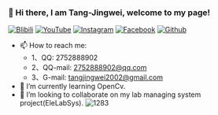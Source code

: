 ### 👋 Hi there, I am Tang-Jingwei, welcome to my page! 
[![Blibili](https://img.shields.io/badge/-Bilibili-ff69b4)](https://space.bilibili.com/649879623?spm_id_from=333.1007.0.0)
[![YouTube](https://img.shields.io/badge/-YouTube-FF0000)](https://www.youtube.com/channel/UCxgnIUNsaw5DqlOR7zAz-UQ)
[![Instagram](https://img.shields.io/badge/-Instagram-EB2DDE)](https://www.instagram.com/tang.jingwe)
[![Facebook](https://img.shields.io/badge/-FaceBook-blue)](https://www.facebook.com/profile.php?id=100025847011164)
[![Github](https://img.shields.io/badge/-Github-lightgrey)](https://github.com/Tang-JIngWei)

- 📫 How to reach me: 
   - 1、QQ: 2752888902
   - 2、QQ-mail: 2752888902@qq.com
   - 3、G-mail: tangjingwei2002@gmail.com
- 🌱 I’m currently learning OpenCv.
- 👯 I’m looking to collaborate on my lab managing system project(EleLabSys).
![1283](https://user-images.githubusercontent.com/51443742/185287150-14d4f118-9576-4b27-8391-e6e6e707ee51.png) <!-- 签名 -->

<!--
**Tang-JIngWei/Tang-JingWei** is a ✨ _special_ ✨ repository because its `README.md` (this file) appears on your GitHub profile.

Here are some ideas to get you started:

- 🔭 I’m currently working on ...
- 🌱 I’m currently learning ...
- 👯 I’m looking to collaborate on ...
- 🤔 I’m looking for help with ...
- 💬 Ask me about ...
- 📫 How to reach me: ...
- 😄 Pronouns: ...
- ⚡ Fun fact: ...
-->
